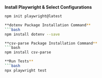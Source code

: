 **Install Playwright & Select Configurations**  
```bash
npm init playwright@latest

**dotenv Package Installation Command**  
```bash
npm install dotenv --save

**csv-parse Package Installation Command**  
```bash
npm install csv-parse

**Run Tests**
```bash
npx playwright test

